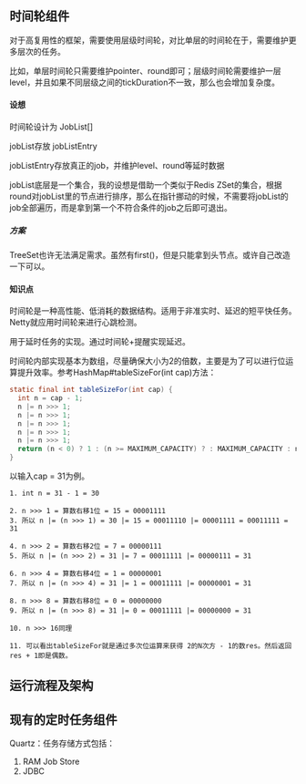 ## 时间轮组件



对于高复用性的框架，需要使用层级时间轮，对比单层的时间轮在于，需要维护更多层次的任务。

比如，单层时间轮只需要维护pointer、round即可；层级时间轮需要维护一层level，并且如果不同层级之间的tickDuration不一致，那么也会增加复杂度。



#### 设想

时间轮设计为 JobList[]

jobList存放 jobListEntry

jobListEntry存放真正的job，并维护level、round等延时数据



jobList底层是一个集合，我的设想是借助一个类似于Redis ZSet的集合，根据round对jobList里的节点进行排序，那么在指针挪动的时候，不需要将jobList的job全部遍历，而是拿到第一个不符合条件的job之后即可退出。

##### 方案

TreeSet也许无法满足需求。虽然有first()，但是只能拿到头节点。或许自己改造一下可以。



#### 知识点

时间轮是一种高性能、低消耗的数据结构。适用于非准实时、延迟的短平快任务。Netty就应用时间轮来进行心跳检测。

用于延时任务的实现。通过时间轮+提醒实现延迟。

时间轮内部实现基本为数组，尽量确保大小为2的倍数，主要是为了可以进行位运算提升效率。参考HashMap#tableSizeFor(int cap)方法：

```java
static final int tableSizeFor(int cap) {
  int n = cap - 1;
  n |= n >>> 1;
  n |= n >>> 1;
  n |= n >>> 1;
  n |= n >>> 1;
  n |= n >>> 1;
  return (n < 0) ? 1 : (n >= MAXIMUM_CAPACITY) ? : MAXIMUM_CAPACITY : n + 1;
}
```

以输入cap = 31为例。

```
1. int n = 31 - 1 = 30

2. n >>> 1 = 算数右移1位 = 15 = 00001111
3. 所以 n |= (n >>> 1) = 30 |= 15 = 00011110 |= 00001111 = 00011111 = 31

4. n >>> 2 = 算数右移2位 = 7 = 00000111
5. 所以 n |= (n >>> 2) = 31 |= 7 = 00011111 |= 00000111 = 31

6. n >>> 4 = 算数右移4位 = 1 = 00000001
7. 所以 n |= (n >>> 4) = 31 |= 1 = 00011111 |= 00000001 = 31

8. n >>> 8 = 算数右移8位 = 0 = 00000000
9. 所以 n |= (n >>> 8) = 31 |= 0 = 00011111 |= 00000000 = 31

10. n >>> 16同理

11. 可以看出tableSizeFor就是通过多次位运算来获得 2的N次方 - 1的数res。然后返回res + 1即是偶数。
```



## 运行流程及架构





## 现有的定时任务组件

Quartz：任务存储方式包括：

1. RAM Job Store
2. JDBC